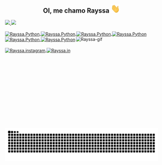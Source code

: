 <div align="center">
<h2> OI, me chamo Rayssa <img src="https://github.com/ABSphreak/ABSphreak/blob/master/gifs/Hi.gif" width="30px"></h2>
</div>
<div>
<a href= "https://github.com/RayssaZsilva">
  <img height="180cm" src="https://github-readme-stats.vercel.app/api?username=RayssaZsilva&show_icons=true&theme=synthwave">
  <img height="180cm" src="https://github-readme-stats.vercel.app/api/top-langs/?username=RayssaZsilva&layout=compact">
</div>
  
<div style="display: inline_block"><br>
<img align="center" alt="Rayssa.Python" height="100" width="90" src="https://icongr.am/devicon/python-original.svg?size=128&color=currentColor">
<img  align="center" alt="Rayssa.Python" height="100cm" width="90" src="https://icongr.am/devicon/php-original.svg?size=128&color=currentColor">         
<img  align="center" alt="Rayssa.Python" height="100cm" width="90" src="https://icongr.am/devicon/postgresql-original.svg?size=128&color=currentColor">
<img  align="center" alt="Rayssa.Python" height="100cm" width="90" src="https://icongr.am/devicon/mysql-original-wordmark.svg?size=128&color=currentColor">
<img  align="center" alt="Rayssa.Python" height="100cm" width="90" src="https://icongr.am/devicon/html5-original-wordmark.svg?size=128&color=currentColor">
<img  align="center" alt="Rayssa.Python" height="100cm" width="90" src="https://icongr.am/devicon/css3-original-wordmark.svg?size=128&color=currentColor">
<img align="right" alt="Rayssa-gif"  height="300cm" width="270" src="https://media.tenor.com/_ZBoQbD6dMEAAAAM/pink-old-school.gif">
</div>

<div style="display: inline_block"><br>
<a href= "https://www.instagram.com/bitsrays?igsh=MTUxMTZ1bDNqbWF0aA%3D%3D&utm_source=qr"><img align="center" alt="Rayssa.instagram" height="30cm" src="https://img.icons8.com/?size=100&id=43625&format=png&color=000000">
<a href= "linkedin.com/in/rayssa-silva-3aa920320"><img align="center" alt="Rayssa.in" height="30cm" src="https://img.icons8.com/?size=100&id=44019&format=png&color=000000">

<br>
<img src="https://raw.githubusercontent.com/RayssaZsilva/RayssaZsilva/output/snake.svg" alt="Snake animation" />

          
</div>
